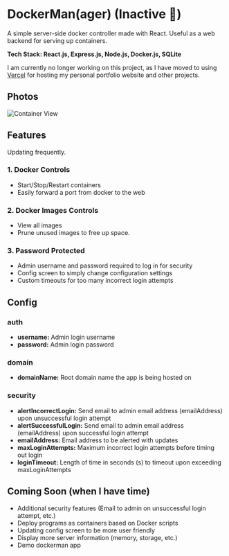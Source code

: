 # DockerMan(ager) (Inactive 🚫)

A simple server-side docker controller made with React.  Useful as a web backend for serving up containers.

**Tech Stack: React.js, Express.js, Node.js, Docker.js, SQLite**

I am currently no longer working on this project, as I have moved to using [Vercel](https://vercel.com/home) for hosting my personal portfolio website and other projects.

## Photos

![Container View](https://i.imgur.com/FtDWSMN.png)

## Features

Updating frequently.

### 1. Docker Controls

- Start/Stop/Restart containers
- Easily forward a port from docker to the web

### 2. Docker Images Controls

- View all images
- Prune unused images to free up space.

### 3. Password Protected

- Admin username and password required to log in for security
- Config screen to simply change configuration settings
- Custom timeouts for too many incorrect login attempts

## Config

### auth

- **username:** Admin login username
- **password:** Admin login password

### domain

- **domainName:** Root domain name the app is being hosted on

### security

- **alertIncorrectLogin:** Send email to admin email address (emailAddress) upon unsuccessful login attempt
- **alertSuccessfulLogin:** Send email to admin email address (emailAddress) upon successful login attempt
- **emailAddress:** Email address to be alerted with updates
- **maxLoginAttempts:** Maximum incorrect login attempts before timing out login
- **loginTimeout:** Length of time in seconds (s) to timeout upon exceeding maxLoginAttempts

## Coming Soon (when I have time)

- Additional security features (Email to admin on unsuccessful login attempt, etc.)
- Deploy programs as containers based on Docker scripts
- Updating config screen to be more user friendly
- Display more server information (memory, storage, etc.)
- Demo dockerman app

